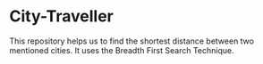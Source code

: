 # City-Traveller
This repository helps us to find the shortest distance between two mentioned cities. It uses the Breadth First Search Technique.
